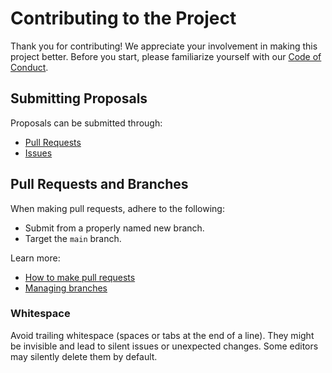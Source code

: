 # Contributing to the Project

Thank you for contributing! We appreciate your involvement in making this project better. Before you start, please familiarize yourself with our [Code of Conduct](./CODE_OF_CONDUCT.md).

## Submitting Proposals

Proposals can be submitted through:

- [Pull Requests](https://github.com/divio/getting-started-with-flask/pulls)
- [Issues](https://github.com/divio/getting-started-with-flask/issues)

## Pull Requests and Branches

When making pull requests, adhere to the following:

- Submit from a properly named new branch.
- Target the `main` branch.

Learn more:

- [How to make pull requests](https://help.github.com/articles/using-pull-requests/)
- [Managing branches](https://help.github.com/articles/creating-and-deleting-branches-within-your-repository/)

### Whitespace

Avoid trailing whitespace (spaces or tabs at the end of a line). They might be invisible and lead to silent issues or unexpected changes. Some editors may silently delete them by default.
